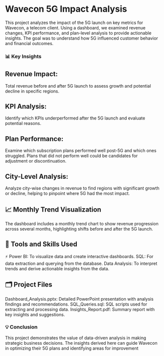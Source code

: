 # Wavecon 5G Impact Analysis
This project analyzes the impact of the 5G launch on key metrics for Wavecon, a telecom client. Using a dashboard, we examined revenue changes, KPI performance, and plan-level analysis to provide actionable insights. The goal was to understand how 5G influenced customer behavior and financial outcomes.

### 📊 Key Insights
## Revenue Impact:

Total revenue before and after 5G launch to assess growth and potential decline in specific regions.
## KPI Analysis:

Identify which KPIs underperformed after the 5G launch and evaluate potential reasons.
## Plan Performance:

Examine which subscription plans performed well post-5G and which ones struggled. Plans that did not perform well could be candidates for adjustment or discontinuation.
## City-Level Analysis:

Analyze city-wise changes in revenue to find regions with significant growth or decline, helping to pinpoint where 5G had the most impact.
## 📈 Monthly Trend Visualization
The dashboard includes a monthly trend chart to show revenue progression across several months, highlighting shifts before and after the 5G launch.

## 🔧 Tools and Skills Used
:zap: Power BI: To visualize data and create interactive dashboards.
SQL: For data extraction and querying from the database.
Data Analysis: To interpret trends and derive actionable insights from the data.
## 🗂️ Project Files
Dashboard_Analysis.pptx: Detailed PowerPoint presentation with analysis findings and recommendations.
SQL_Queries.sql: SQL scripts used for extracting and processing data.
Insights_Report.pdf: Summary report with key insights and suggestions.
### 💡 Conclusion
This project demonstrates the value of data-driven analysis in making strategic business decisions. The insights derived here can guide Wavecon in optimizing their 5G plans and identifying areas for improvement
